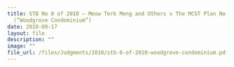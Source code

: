 ```yaml
---
title: STB No 8 of 2010 – Meow Terk Meng and Others v The MCST Plan No 2572
  (“Woodgrove Condominium”)
date: 2010-09-17
layout: file
description: ""
image: ""
file_url: /files/Judgments/2010/stb-8-of-2010-woodgrove-condominium.pdf
---
```

